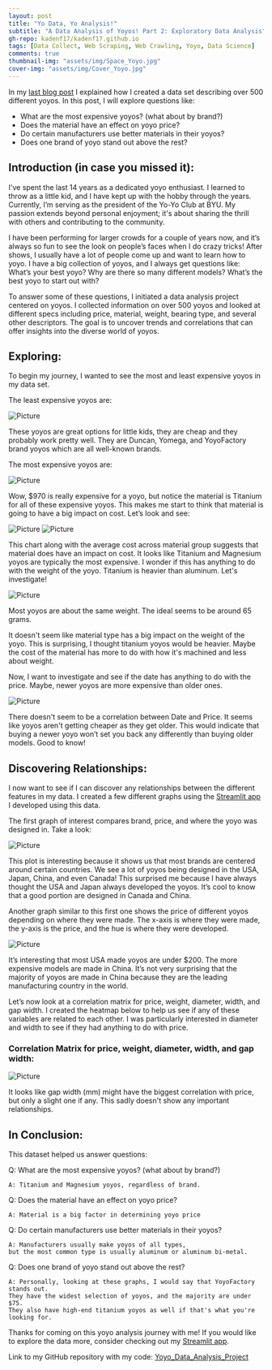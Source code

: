 ```yaml
---
layout: post 
title: "Yo Data, Yo Analysis!"
subtitle: "A Data Analysis of Yoyos! Part 2: Exploratory Data Analysis"
gh-repo: kadenf17/kadenf17.github.io
tags: [Data Collect, Web Scraping, Web Crawling, Yoyo, Data Science]
comments: true
thumbnail-img: "assets/img/Space_Yoyo.jpg"
cover-img: "assets/img/Cover_Yoyo.jpg"
---
```


In my [last blog post](https://kadenf17.github.io/2023-12-18-Yoyo-Analysis-Part-1/) I explained how I created a data set describing over 500 different yoyos. In this post, I will explore questions like:
-	What are the most expensive yoyos? (what about by brand?)
-	Does the material have an effect on yoyo price?
-	Do certain manufacturers use better materials in their yoyos?
-	Does one brand of yoyo stand out above the rest?

## Introduction (in case you missed it):

I've spent the last 14 years as a dedicated yoyo enthusiast. I learned to throw as a little kid, and I have kept up with the hobby through the years. Currently, I’m serving as the president of the Yo-Yo Club at BYU. My passion extends beyond personal enjoyment; it's about sharing the thrill with others and contributing to the community.

I have been performing for larger crowds for a couple of years now, and it’s always so fun to see the look on people’s faces when I do crazy tricks! After shows, I usually have a lot of people come up and want to learn how to yoyo. I have a big collection of yoyos, and I always get questions like: What’s your best yoyo? Why are there so many different models? What’s the best yoyo to start out with?

To answer some of these questions, I initiated a data analysis project centered on yoyos. I collected information on over 500 yoyos and looked at different specs including price, material, weight, bearing type, and several other descriptors. The goal is to uncover trends and correlations that can offer insights into the diverse world of yoyos.

## Exploring:

To begin my journey, I wanted to see the most and least expensive yoyos in my data set.

The least expensive yoyos are:

<img src="../assets/img/Least_Expensive.png" alt="Picture" class="mx-auto d-block">

These yoyos are great options for little kids, they are cheap and they probably work pretty well. They are Duncan, Yomega, and YoyoFactory brand yoyos which are all well-known brands.

The most expensive yoyos are:

<img src="../assets/img/Most_Expensive.png" alt="Picture" class="mx-auto d-block">

Wow, $970 is really expensive for a yoyo, but notice the material is Titanium for all of these expensive yoyos. This makes me start to think that material is going to have a big impact on cost. Let’s look and see:

<img src="../assets/img/Hist_Prices_Material.png" alt="Picture" class="mx-auto d-block">
<img src="../assets/img/Mat_Avg_Prices.png" alt="Picture" class="mx-auto d-block">

This chart along with the average cost across material group suggests that material does have an impact on cost. It looks like Titanium and Magnesium yoyos are typically the most expensive. I wonder if this has anything to do with the weight of the yoyo. Titanium is heavier than aluminum. Let's investigate!

<img src="../assets/img/Mat_Weight_Boxplots.png" alt="Picture" class="mx-auto d-block">

Most yoyos are about the same weight. The ideal seems to be around 65 grams.

It doesn't seem like material type has a big impact on the weight of the yoyo. This is surprising, I thought titanium yoyos would be heavier. Maybe the cost of the material has more to do with how it's machined and less about weight.

Now, I want to investigate and see if the date has anything to do with the price. Maybe, newer yoyos are more expensive than older ones.

<img src="../assets/img/Date_Price_Scat.png" alt="Picture" class="mx-auto d-block">

There doesn't seem to be a correlation between Date and Price. It seems like yoyos aren't getting cheaper as they get older. This would indicate that buying a newer yoyo won’t set you back any differently than buying older models. Good to know!

## Discovering Relationships:

I now want to see if I can discover any relationships between the different features in my data. I created a few different graphs using the [Streamlit app](https://yoyoapp.streamlit.app/) I developed using this data. 

The first graph of interest compares brand, price, and where the yoyo was designed in. Take a look:

<img src="../assets/img/Brand_Price.png" alt="Picture" class="mx-auto d-block">

This plot is interesting because it shows us that most brands are centered around certain countries. We see a lot of yoyos being designed in the USA, Japan, China, and even Canada! This surprised me because I have always thought the USA and Japan always developed the yoyos. It’s cool to know that a good portion are designed in Canada and China.

Another graph similar to this first one shows the price of different yoyos depending on where they were made. The x-axis is where they were made, the y-axis is the price, and the hue is where they were developed.

<img src="../assets/img/Made_Price.png" alt="Picture" class="mx-auto d-block">

It’s interesting that most USA made yoyos are under $200. The more expensive models are made in China. It’s not very surprising that the majority of yoyos are made in China because they are the leading manufacturing country in the world.

Let’s now look at a correlation matrix for price, weight, diameter, width, and gap width. I created the heatmap below to help us see if any of these variables are related to each other. I was particularly interested in diameter and width to see if they had anything to do with price.

### Correlation Matrix for price, weight, diameter, width, and gap width:
<img src="../assets/img/HeatMap.png" alt="Picture" class="mx-auto d-block">

It looks like gap width (mm) might have the biggest correlation with price, but only a slight one if any. This sadly doesn't show any important relationships.

## In Conclusion:

This dataset helped us answer questions:

Q: What are the most expensive yoyos? (what about by brand?)

    A: Titanium and Magnesium yoyos, regardless of brand.

Q: Does the material have an effect on yoyo price?

    A: Material is a big factor in determining yoyo price

Q: Do certain manufacturers use better materials in their yoyos?

    A: Manufacturers usually make yoyos of all types,
    but the most common type is usually aluminum or aluminum bi-metal.

Q: Does one brand of yoyo stand out above the rest?

    A: Personally, looking at these graphs, I would say that YoyoFactory stands out.
    They have the widest selection of yoyos, and the majority are under $75. 
    They also have high-end titanium yoyos as well if that's what you're looking for.

Thanks for coming on this yoyo analysis journey with me! If you would like to explore the data more, consider checking out my [Streamlit app](https://yoyoapp.streamlit.app/).


Link to my GitHub repository with my code: [Yoyo_Data_Analysis_Project](https://github.com/kadenf17/STAT386_Semester_Project)

